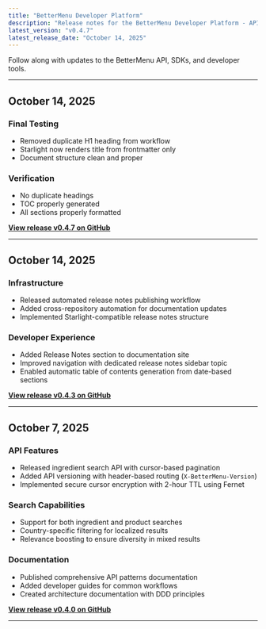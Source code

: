 ```yaml
---
title: "BetterMenu Developer Platform"
description: "Release notes for the BetterMenu Developer Platform - API, SDKs, and developer tools"
latest_version: "v0.4.7"
latest_release_date: "October 14, 2025"
---
```


Follow along with updates to the BetterMenu API, SDKs, and developer tools.

---

## October 14, 2025

### Final Testing

- Removed duplicate H1 heading from workflow
- Starlight now renders title from frontmatter only
- Document structure clean and proper

### Verification

- No duplicate headings
- TOC properly generated
- All sections properly formatted


**[View release v0.4.7 on GitHub](https://github.com/hhimanshu/bm-be/releases/tag/v0.4.7)**

---


## October 14, 2025

### Infrastructure

- Released automated release notes publishing workflow
- Added cross-repository automation for documentation updates
- Implemented Starlight-compatible release notes structure

### Developer Experience

- Added Release Notes section to documentation site
- Improved navigation with dedicated release notes sidebar topic
- Enabled automatic table of contents generation from date-based sections

**[View release v0.4.3 on GitHub](https://github.com/hhimanshu/bm-be/releases/tag/v0.4.3)**

---

## October 7, 2025

### API Features

- Released ingredient search API with cursor-based pagination
- Added API versioning with header-based routing (`X-BetterMenu-Version`)
- Implemented secure cursor encryption with 2-hour TTL using Fernet

### Search Capabilities

- Support for both ingredient and product searches
- Country-specific filtering for localized results
- Relevance boosting to ensure diversity in mixed results

### Documentation

- Published comprehensive API patterns documentation
- Added developer guides for common workflows
- Created architecture documentation with DDD principles

**[View release v0.4.0 on GitHub](https://github.com/hhimanshu/bm-be/releases/tag/v0.4.0)**

---

